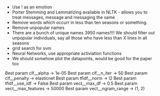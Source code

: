 * Use ! as an emotion
* Porter Stemming and Lemmatizing available in NLTK - allows you to treat messages, message and messaging the same
* Remove words which occurr in less than ten seasons or something.
* Remove unpopular names
* There are a bunch of unique names 3950 names!!!!
We should filter out unpopular individuals, say all those who have less than X lines in all seasons
* grid search for svm
* Neural Networks, use appropriate activiation functions
* We should somehow plot the datapoints, would be good for the paper too


Best param clf__alpha -> 1e-05
Best param clf__n_iter -> 50
Best param clf__penalty -> elasticnet
Best param tfidf__norm -> l2
Best param tfidf__use_idf -> False
Best param vect__max_df -> 0.5
Best param vect__max_features -> 50000
Best param vect__ngram_range -> (1, 2)
